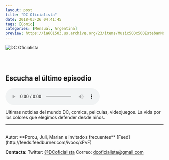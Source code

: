 ```yaml
---
layout: post
title: "DC Oficialista"
date: 2018-03-26 04:41:45
tags: [Comic]
categories: [Mensual, Argentina]
preview: https://ia601503.us.archive.org/23/items/Music500x500EstebanMontoya/300-dcNewLogo-NicolasPignataro.png
---
```


![DC Oficialista](https://ia601503.us.archive.org/23/items/Music500x500EstebanMontoya/500-dcNewLogo-NicolasPignataro.png)

<br/>
<br/>

## Escucha el último episodio

<!--reproductor-feed=http://feeds.feedburner.com/ivoox/xFvF-->
<!--reproductor-start-->
<audio id="audio" preload="auto" controls="" src="http://feedproxy.google.com/~r/ivoox/xFvF/~5/zuucqeTlI74/dc-oficialista-9-krypton-otras-yerbas_mf_24793696_feed_1.mp3"></audio>
<!--reproductor-end-->

Ultimas noticias del mundo DC, comics, peliculas, videojuegos. La vida por los colores que elegimos defender desde niños.

_ _ _
<br>
Autor: **Porou, Juli, Marian e invitados frecuentes**
[Feed](http://feeds.feedburner.com/ivoox/xFvF)



**Contacta:**
Twitter: [@DCoficialista](https://twitter.com/DCoficialista)
Correo: [dcoficialista@gmail.com](mailto:dcoficialista@gmail.com)


